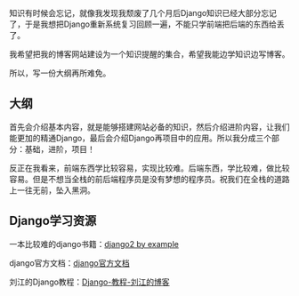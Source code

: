 知识有时候会忘记，就像我发现我颓废了几个月后Django知识已经大部分忘记了，于是我想把Django重新系统复习回顾一遍，不能只学前端把后端的东西给丢了。

我希望把我的博客网站建设为一个知识提醒的集合，希望我能边学知识边写博客。

所以，写一份大纲再所难免。

## 大纲

首先会介绍基本内容，就是能够搭建网站必备的知识，然后介绍进阶内容，让我们能更加的精通Django，最后会介绍Django再项目中的应用。所以我分成三个部分：基础，进阶，项目！

反正在我看来，前端东西学比较容易，实现比较难。后端东西，学比较难，做比较容易。但是不想当全栈的前后端程序员是没有梦想的程序员。祝我们在全栈的道路上一往无前，坠入黑洞。

## Django学习资源

一本比较难的django书籍：[django2 by example](https://conyli.cc/django-2-by-example)

django官方文档：[django官方文档](https://www.djangoproject.com/)

刘江的Django教程：[Django-教程-刘江的博客](https://www.liujiangblog.com/course/django/2)

